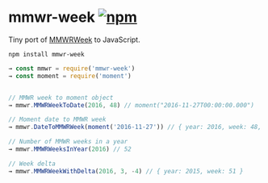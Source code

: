 # mmwr-week [![npm](https://img.shields.io/npm/v/mmwr-week.svg)]()

Tiny port of [MMWRWeek](https://github.com/jarad/MMWRweek) to JavaScript.

```shell
npm install mmwr-week
```

```js
→ const mmwr = require('mmwr-week')
→ const moment = require('moment')


// MMWR week to moment object
→ mmwr.MMWRWeekToDate(2016, 48) // moment("2016-11-27T00:00:00.000") 

// Moment date to MMWR week
→ mmwr.DateToMMWRWeek(moment('2016-11-27')) // { year: 2016, week: 48, day: 0 }

// Number of MMWR weeks in a year
→ mmwr.MMWRWeeksInYear(2016) // 52

// Week delta
→ mmwr.MMWRWeekWithDelta(2016, 3, -4) // { year: 2015, week: 51 }
```
